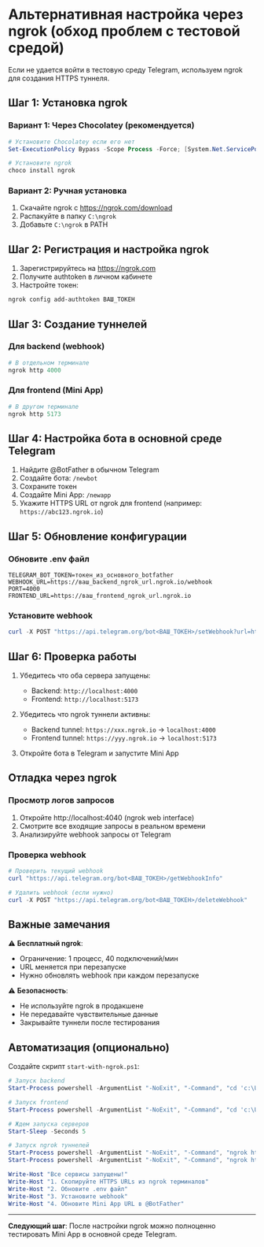 # Альтернативная настройка через ngrok (обход проблем с тестовой средой)

Если не удается войти в тестовую среду Telegram, используем ngrok для создания HTTPS туннеля.

## Шаг 1: Установка ngrok

### Вариант 1: Через Chocolatey (рекомендуется)
```powershell
# Установите Chocolatey если его нет
Set-ExecutionPolicy Bypass -Scope Process -Force; [System.Net.ServicePointManager]::SecurityProtocol = [System.Net.ServicePointManager]::SecurityProtocol -bor 3072; iex ((New-Object System.Net.WebClient).DownloadString('https://community.chocolatey.org/install.ps1'))

# Установите ngrok
choco install ngrok
```

### Вариант 2: Ручная установка
1. Скачайте ngrok с https://ngrok.com/download
2. Распакуйте в папку `C:\ngrok`
3. Добавьте `C:\ngrok` в PATH

## Шаг 2: Регистрация и настройка ngrok

1. Зарегистрируйтесь на https://ngrok.com
2. Получите authtoken в личном кабинете
3. Настройте токен:
```powershell
ngrok config add-authtoken ВАШ_ТОКЕН
```

## Шаг 3: Создание туннелей

### Для backend (webhook)
```powershell
# В отдельном терминале
ngrok http 4000
```

### Для frontend (Mini App)
```powershell
# В другом терминале
ngrok http 5173
```

## Шаг 4: Настройка бота в основной среде Telegram

1. Найдите @BotFather в обычном Telegram
2. Создайте бота: `/newbot`
3. Сохраните токен
4. Создайте Mini App: `/newapp`
5. Укажите HTTPS URL от ngrok для frontend (например: `https://abc123.ngrok.io`)

## Шаг 5: Обновление конфигурации

### Обновите .env файл
```env
TELEGRAM_BOT_TOKEN=токен_из_основного_botfather
WEBHOOK_URL=https://ваш_backend_ngrok_url.ngrok.io/webhook
PORT=4000
FRONTEND_URL=https://ваш_frontend_ngrok_url.ngrok.io
```

### Установите webhook
```powershell
curl -X POST "https://api.telegram.org/bot<ВАШ_ТОКЕН>/setWebhook?url=https://ваш_backend_ngrok_url.ngrok.io/webhook"
```

## Шаг 6: Проверка работы

1. Убедитесь что оба сервера запущены:
   - Backend: `http://localhost:4000`
   - Frontend: `http://localhost:5173`

2. Убедитесь что ngrok туннели активны:
   - Backend tunnel: `https://xxx.ngrok.io` → `localhost:4000`
   - Frontend tunnel: `https://yyy.ngrok.io` → `localhost:5173`

3. Откройте бота в Telegram и запустите Mini App

## Отладка через ngrok

### Просмотр логов запросов
1. Откройте http://localhost:4040 (ngrok web interface)
2. Смотрите все входящие запросы в реальном времени
3. Анализируйте webhook запросы от Telegram

### Проверка webhook
```powershell
# Проверить текущий webhook
curl "https://api.telegram.org/bot<ВАШ_ТОКЕН>/getWebhookInfo"

# Удалить webhook (если нужно)
curl -X POST "https://api.telegram.org/bot<ВАШ_ТОКЕН>/deleteWebhook"
```

## Важные замечания

⚠️ **Бесплатный ngrok**:
- Ограничение: 1 процесс, 40 подключений/мин
- URL меняется при перезапуске
- Нужно обновлять webhook при каждом перезапуске

⚠️ **Безопасность**:
- Не используйте ngrok в продакшене
- Не передавайте чувствительные данные
- Закрывайте туннели после тестирования

## Автоматизация (опционально)

Создайте скрипт `start-with-ngrok.ps1`:
```powershell
# Запуск backend
Start-Process powershell -ArgumentList "-NoExit", "-Command", "cd 'c:\Users\пользователь\Downloads\TinderMiniAppTg\TinderMiniAppTg\backend'; npm run dev"

# Запуск frontend
Start-Process powershell -ArgumentList "-NoExit", "-Command", "cd 'c:\Users\пользователь\Downloads\TinderMiniAppTg\TinderMiniAppTg\tg-web-app'; npm run dev"

# Ждем запуска серверов
Start-Sleep -Seconds 5

# Запуск ngrok туннелей
Start-Process powershell -ArgumentList "-NoExit", "-Command", "ngrok http 4000"
Start-Process powershell -ArgumentList "-NoExit", "-Command", "ngrok http 5173"

Write-Host "Все сервисы запущены!"
Write-Host "1. Скопируйте HTTPS URLs из ngrok терминалов"
Write-Host "2. Обновите .env файл"
Write-Host "3. Установите webhook"
Write-Host "4. Обновите Mini App URL в @BotFather"
```

---

**Следующий шаг**: После настройки ngrok можно полноценно тестировать Mini App в основной среде Telegram.